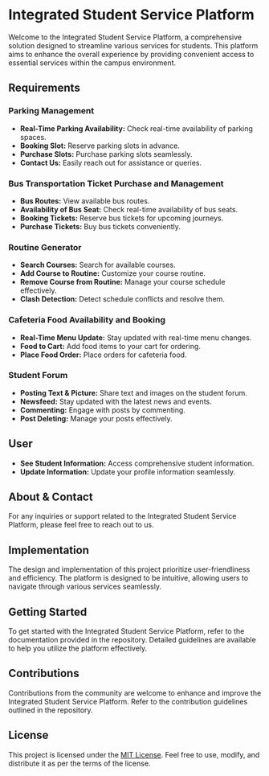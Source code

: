 # Integrated Student Service Platform

Welcome to the Integrated Student Service Platform, a comprehensive solution designed to streamline various services for students. This platform aims to enhance the overall experience by providing convenient access to essential services within the campus environment.

## Requirements

### Parking Management
- **Real-Time Parking Availability:** Check real-time availability of parking spaces.
- **Booking Slot:** Reserve parking slots in advance.
- **Purchase Slots:** Purchase parking slots seamlessly.
- **Contact Us:** Easily reach out for assistance or queries.

### Bus Transportation Ticket Purchase and Management
- **Bus Routes:** View available bus routes.
- **Availability of Bus Seat:** Check real-time availability of bus seats.
- **Booking Tickets:** Reserve bus tickets for upcoming journeys.
- **Purchase Tickets:** Buy bus tickets conveniently.

### Routine Generator
- **Search Courses:** Search for available courses.
- **Add Course to Routine:** Customize your course routine.
- **Remove Course from Routine:** Manage your course schedule effectively.
- **Clash Detection:** Detect schedule conflicts and resolve them.

### Cafeteria Food Availability and Booking
- **Real-Time Menu Update:** Stay updated with real-time menu changes.
- **Food to Cart:** Add food items to your cart for ordering.
- **Place Food Order:** Place orders for cafeteria food.

### Student Forum
- **Posting Text & Picture:** Share text and images on the student forum.
- **Newsfeed:** Stay updated with the latest news and events.
- **Commenting:** Engage with posts by commenting.
- **Post Deleting:** Manage your posts effectively.


## User
- **See Student Information:** Access comprehensive student information.
- **Update Information:** Update your profile information seamlessly.

## About & Contact

For any inquiries or support related to the Integrated Student Service Platform, please feel free to reach out to us.

## Implementation

The design and implementation of this project prioritize user-friendliness and efficiency. The platform is designed to be intuitive, allowing users to navigate through various services seamlessly.

## Getting Started

To get started with the Integrated Student Service Platform, refer to the documentation provided in the repository. Detailed guidelines are available to help you utilize the platform effectively.

## Contributions

Contributions from the community are welcome to enhance and improve the Integrated Student Service Platform. Refer to the contribution guidelines outlined in the repository.

## License

This project is licensed under the [MIT License](LICENSE). Feel free to use, modify, and distribute it as per the terms of the license.
